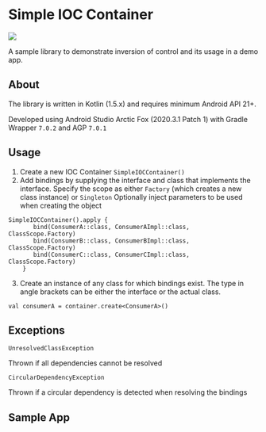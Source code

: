 # Simple IOC Container

[![](https://jitpack.io/v/azaka01/ioccontainer.svg)](https://jitpack.io/#azaka01/ioccontainer)

A sample library to demonstrate inversion of control and its usage in a demo app.

## About

The library is written in Kotlin (1.5.x) and requires minimum Android API 21+.

Developed using Android Studio Arctic Fox (2020.3.1 Patch 1) with Gradle Wrapper `7.0.2` and AGP `7.0.1`

## Usage

1. Create a new IOC Container `SimpleIOCContainer()` 
2. Add bindings by supplying the interface and class that implements the interface. 
   Specify the scope as either `Factory` (which creates a new class instance) or `Singleton`
   Optionally inject parameters to be used when creating the object
   
```
SimpleIOCContainer().apply {
       bind(ConsumerA::class, ConsumerAImpl::class, ClassScope.Factory)
       bind(ConsumerB::class, ConsumerBImpl::class, ClassScope.Factory)
       bind(ConsumerC::class, ConsumerCImpl::class, ClassScope.Factory)
    }
```
3. Create an instance of any class for which bindings exist. 
The type in angle brackets can be either the interface or the actual class.
```
val consumerA = container.create<ConsumerA>()
```

## Exceptions

```
UnresolvedClassException
```
Thrown if all dependencies cannot be resolved

```
CircularDependencyException
```
Thrown if a circular dependency is detected when resolving the bindings

## Sample App

